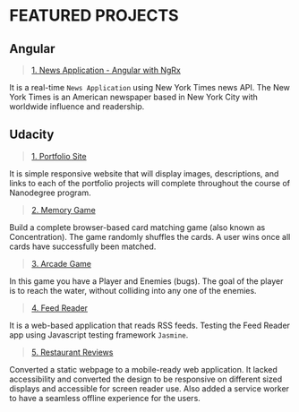 # FEATURED PROJECTS

## Angular

> [1. News Application - Angular with NgRx](https://kprokkie.github.io/angular-ngrx-news-app/)

It is a real-time `News Application` using New York Times news API. 
The New York Times is an American newspaper based in New York City with worldwide influence and readership.

## Udacity

> [1. Portfolio Site](https://kprokkie.github.io/build-portfolio-site/)

It is simple responsive website that will display images, descriptions, and links to each of the portfolio projects will complete throughout the course of Nanodegree program.

> [2. Memory Game](https://kprokkie.github.io/memory-game/)

Build a complete browser-based card matching game (also known as Concentration). The game randomly shuffles the cards. A user wins once all cards have successfully been matched.

> [3. Arcade Game](https://kprokkie.github.io/arcade-game/)

In this game you have a Player and Enemies (bugs). The goal of the player is to reach the water, without colliding into any one of the enemies.

> [4. Feed Reader](https://kprokkie.github.io/feed-reader/)

It is a web-based application that reads RSS feeds. Testing the Feed Reader app using Javascript testing framework `Jasmine`.

> [5. Restaurant Reviews](https://kprokkie.github.io/restaurant-reviews-app/)

Converted a static webpage to a mobile-ready web application. It lacked accessibility and converted the design to be responsive on different sized displays and accessible for screen reader use. Also added a service worker to have a seamless offline experience for the users.
